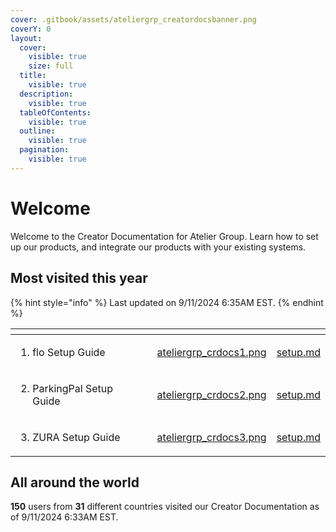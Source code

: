 ```yaml
---
cover: .gitbook/assets/ateliergrp_creatordocsbanner.png
coverY: 0
layout:
  cover:
    visible: true
    size: full
  title:
    visible: true
  description:
    visible: true
  tableOfContents:
    visible: true
  outline:
    visible: true
  pagination:
    visible: true
---
```


# Welcome

Welcome to the Creator Documentation for Atelier Group. Learn how to set up our products, and integrate our products with your existing systems.

## Most visited this year

{% hint style="info" %}
Last updated on 9/11/2024 6:35AM EST.
{% endhint %}

<table data-view="cards"><thead><tr><th></th><th></th><th></th><th data-hidden data-card-cover data-type="files"></th><th data-hidden data-card-target data-type="content-ref"></th></tr></thead><tbody><tr><td><ol><li>flo Setup Guide</li></ol></td><td></td><td></td><td><a href=".gitbook/assets/ateliergrp_crdocs1.png">ateliergrp_crdocs1.png</a></td><td><a href="flo/setup.md">setup.md</a></td></tr><tr><td><ol start="2"><li>ParkingPal Setup Guide</li></ol></td><td></td><td></td><td><a href=".gitbook/assets/ateliergrp_crdocs2.png">ateliergrp_crdocs2.png</a></td><td><a href="parkingpal/setup.md">setup.md</a></td></tr><tr><td><ol start="3"><li>ZURA Setup Guide</li></ol></td><td></td><td></td><td><a href=".gitbook/assets/ateliergrp_crdocs3.png">ateliergrp_crdocs3.png</a></td><td><a href="zura/setup.md">setup.md</a></td></tr></tbody></table>

## All around the world

**150** users from **31** different countries visited our Creator Documentation as of 9/11/2024 6:33AM EST.
